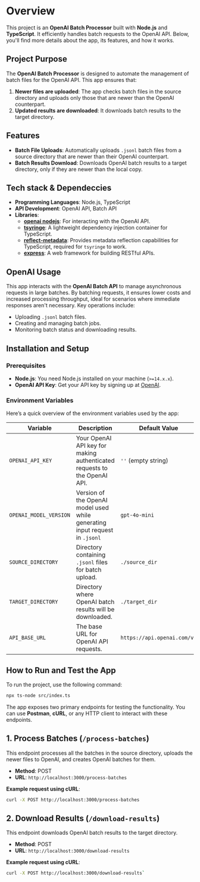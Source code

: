 # Overview

This project is an **OpenAI Batch Processor** built with **Node.js** and **TypeScript**. It efficiently handles batch requests to the OpenAI API. Below, you'll find more details about the app, its features, and how it works.

## Project Purpose

The **OpenAI Batch Processor** is designed to automate the management of batch files for the OpenAI API. This app ensures that:

1. **Newer files are uploaded**: The app checks batch files in the source directory and uploads only those that are newer than the OpenAI counterpart.
2. **Updated results are downloaded**: It downloads batch results to the target directory.

## Features

- **Batch File Uploads**: Automatically uploads `.jsonl` batch files from a source directory that are newer than their OpenAI counterpart.
- **Batch Results Download**: Downloads OpenAI batch results to a target directory, only if they are newer than the local copy.

## Tech stack & Dependeccies

- **Programming Languages**: Node.js, TypeScript
- **API Development**: OpenAI API, Batch API
- **Libraries**:
  - **[openai nodejs](https://github.com/openai/openai-node)**: For interacting with the OpenAI API.
  - **[tsyringe](https://github.com/microsoft/tsyringe)**: A lightweight dependency injection container for TypeScript.
  - **[reflect-metadata](https://github.com/rbuckton/reflect-metadata)**: Provides metadata reflection capabilities for TypeScript, required for `tsyringe` to work.
  - **[express](https://expressjs.com/)**: A web framework for building RESTful APIs.



## OpenAI Usage

This app interacts with the **OpenAI Batch API** to manage asynchronous requests in large batches. By batching requests, it ensures lower costs and increased processing throughput, ideal for scenarios where immediate responses aren't necessary. Key operations include:
- Uploading `.jsonl` batch files.
- Creating and managing batch jobs.
- Monitoring batch status and downloading results.


## Installation and Setup

### Prerequisites

- **Node.js**: You need Node.js installed on your machine (`>=14.x.x`).
- **OpenAI API Key**: Get your API key by signing up at [OpenAI](https://beta.openai.com/signup/).


### Environment Variables

Here’s a quick overview of the environment variables used by the app:

| Variable                | Description                                                                      | Default Value               |
|-------------------------|----------------------------------------------------------------------------------|-----------------------------|
| `OPENAI_API_KEY`        | Your OpenAI API key for making authenticated requests to the OpenAI API.         | `''` (empty string)         |
| `OPENAI_MODEL_VERSION`  | Version of the OpenAI model used while generating input request in  `.jsonl`     | `gpt-4o-mini`               |
| `SOURCE_DIRECTORY`      | Directory containing `.jsonl` files for batch upload.                            | `./source_dir`              |
| `TARGET_DIRECTORY`      | Directory where OpenAI batch results will be downloaded.                         | `./target_dir`              |
| `API_BASE_URL`          | The base URL for OpenAI API requests.                                            | `https://api.openai.com/v1` |


## How to Run and Test the App

To run the project, use the following command:

```bash
npx ts-node src/index.ts
```

The app exposes two primary endpoints for testing the functionality. You can use **Postman**, **cURL**, or any HTTP client to interact with these endpoints.


## 1. Process Batches (`/process-batches`)

This endpoint processes all the batches in the source directory, uploads the newer files to OpenAI, and creates OpenAI batches for them.

- **Method**: POST
- **URL**: `http://localhost:3000/process-batches`

**Example request using cURL**:

```bash
curl -X POST http://localhost:3000/process-batches
```
## 2. Download Results (`/download-results`)

This endpoint downloads OpenAI batch results to the target directory.

- **Method**: POST
- **URL**: `http://localhost:3000/download-results`

**Example request using cURL**:

```bash
curl -X POST http://localhost:3000/download-results`
```



